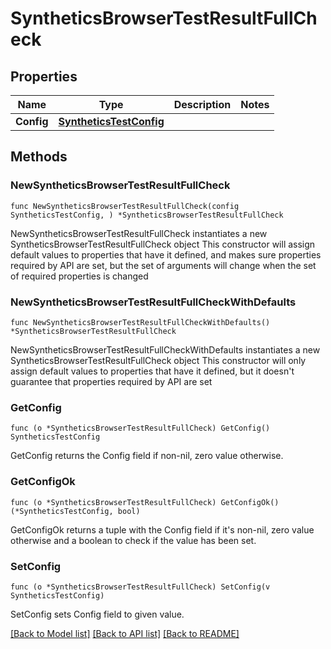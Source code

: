 # SyntheticsBrowserTestResultFullCheck

## Properties

Name | Type | Description | Notes
------------ | ------------- | ------------- | -------------
**Config** | [**SyntheticsTestConfig**](SyntheticsTestConfig.md) |  | 

## Methods

### NewSyntheticsBrowserTestResultFullCheck

`func NewSyntheticsBrowserTestResultFullCheck(config SyntheticsTestConfig, ) *SyntheticsBrowserTestResultFullCheck`

NewSyntheticsBrowserTestResultFullCheck instantiates a new SyntheticsBrowserTestResultFullCheck object
This constructor will assign default values to properties that have it defined,
and makes sure properties required by API are set, but the set of arguments
will change when the set of required properties is changed

### NewSyntheticsBrowserTestResultFullCheckWithDefaults

`func NewSyntheticsBrowserTestResultFullCheckWithDefaults() *SyntheticsBrowserTestResultFullCheck`

NewSyntheticsBrowserTestResultFullCheckWithDefaults instantiates a new SyntheticsBrowserTestResultFullCheck object
This constructor will only assign default values to properties that have it defined,
but it doesn't guarantee that properties required by API are set

### GetConfig

`func (o *SyntheticsBrowserTestResultFullCheck) GetConfig() SyntheticsTestConfig`

GetConfig returns the Config field if non-nil, zero value otherwise.

### GetConfigOk

`func (o *SyntheticsBrowserTestResultFullCheck) GetConfigOk() (*SyntheticsTestConfig, bool)`

GetConfigOk returns a tuple with the Config field if it's non-nil, zero value otherwise
and a boolean to check if the value has been set.

### SetConfig

`func (o *SyntheticsBrowserTestResultFullCheck) SetConfig(v SyntheticsTestConfig)`

SetConfig sets Config field to given value.



[[Back to Model list]](../README.md#documentation-for-models) [[Back to API list]](../README.md#documentation-for-api-endpoints) [[Back to README]](../README.md)



